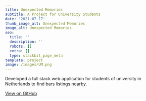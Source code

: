 ```yaml
---
title: Unexpected Memories
subtitle: A Project for University Students
date: '2021-07-17'
thumb_image_alt: Unexpected Memories
image_alt: Unexpected Memories
seo:
  title: ''
  description: ''
  robots: []
  extra: []
  type: stackbit_page_meta
template: project
image: /images/UM.png
---
```

Developed a full stack web application for students of university in Netherlands to find bars listings nearby.

[View on GitHub](https://github.com/usmanwalana/Portfolio-Public/tree/master/Unexpected-Memories)
